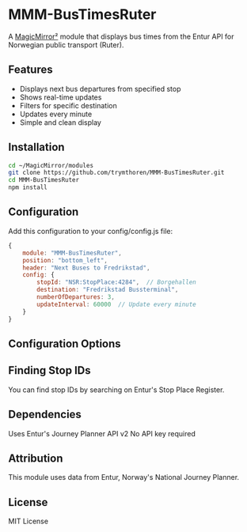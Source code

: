 # MMM-BusTimesRuter

A [MagicMirror²](https://github.com/MichMich/MagicMirror) module that displays bus times from the Entur API for Norwegian public transport (Ruter).

## Features
- Displays next bus departures from specified stop
- Shows real-time updates
- Filters for specific destination
- Updates every minute
- Simple and clean display

## Installation

```bash
cd ~/MagicMirror/modules
git clone https://github.com/trymthoren/MMM-BusTimesRuter.git
cd MMM-BusTimesRuter
npm install
```

## Configuration

Add this configuration to your config/config.js file:

```javascript
{
    module: "MMM-BusTimesRuter",
    position: "bottom_left",
    header: "Next Buses to Fredrikstad",
    config: {
        stopId: "NSR:StopPlace:4284",  // Borgehallen
        destination: "Fredrikstad Bussterminal",
        numberOfDepartures: 3,
        updateInterval: 60000  // Update every minute
    }
}
```
## Configuration Options

## Finding Stop IDs
You can find stop IDs by searching on Entur's Stop Place Register.

## Dependencies
Uses Entur's Journey Planner API v2
No API key required

## Attribution
This module uses data from Entur, Norway's National Journey Planner.

## License
MIT License
